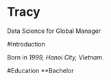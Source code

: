 # Tracy

Data Science for Global Manager

#Introduction

Born in *1999, Hanoi City, Vietnam*.

#Education
**Bachelor 